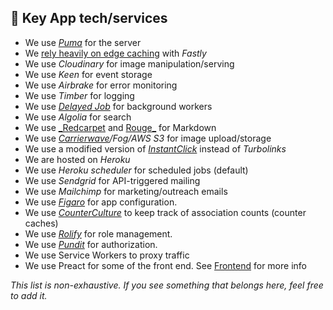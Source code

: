 ## 🔑 Key App tech/services

* We use [_Puma_](https://github.com/puma/puma) for the server
* We [rely heavily on edge caching](https://dev.to/ben/making-devto-insanely-fast) with _Fastly_
* We use _Cloudinary_ for image manipulation/serving
* We use _Keen_ for event storage
* We use _Airbrake_ for error monitoring
* We use _Timber_ for logging
* We use [_Delayed Job_](https://github.com/collectiveidea/delayed_job) for background workers
* We use _Algolia_ for search
* We use [_Redcarpet](https://github.com/vmg/redcarpet) and [Rouge_](https://github.com/jneen/rouge) for Markdown
* We use _[Carrierwave](https://github.com/carrierwaveuploader/carrierwave)/Fog/AWS S3_ for image upload/storage
* We use a modified version of [_InstantClick_](http://instantclick.io/) instead of _Turbolinks_
* We are hosted on _Heroku_
* We use _Heroku scheduler_ for scheduled jobs (default)
* We use _Sendgrid_ for API-triggered mailing
* We use _Mailchimp_ for marketing/outreach emails
* We use [_Figaro_](https://github.com/laserlemon/figaro) for app configuration.
* We use [_CounterCulture_](https://github.com/magnusvk/counter_culture) to keep track of association counts (counter caches)
* We use [_Rolify_](https://github.com/RolifyCommunity/rolify) for role management.
* We use [_Pundit_](https://github.com/varvet/pundit) for authorization.
* We use Service Workers to proxy traffic
* We use Preact for some of the front end. See [Frontend](/frontend) for more info

_This list is non-exhaustive. If you see something that belongs here, feel free to add it._
